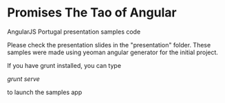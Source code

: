 Promises
The Tao of Angular
==============
AngularJS Portugal
presentation samples code

Please check the presentation slides in the "presentation" folder.
These samples were made using yeoman angular generator for the initial project.

If you have grunt installed, you can type

*grunt serve*

to launch the samples app
